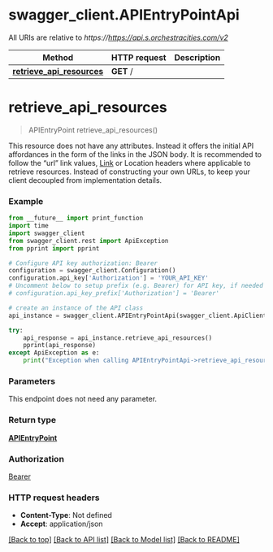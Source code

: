 # swagger_client.APIEntryPointApi

All URIs are relative to *https://https://api.s.orchestracities.com/v2*

Method | HTTP request | Description
------------- | ------------- | -------------
[**retrieve_api_resources**](APIEntryPointApi.md#retrieve_api_resources) | **GET** / | 


# **retrieve_api_resources**
> APIEntryPoint retrieve_api_resources()



This resource does not have any attributes. Instead it offers the initial API affordances in the form of the links in the JSON body. It is recommended to follow the “url” link values, [Link](https://tools.ietf.org/html/rfc5988) or Location headers where applicable to retrieve resources. Instead of constructing your own URLs, to keep your client decoupled from implementation details.

### Example
```python
from __future__ import print_function
import time
import swagger_client
from swagger_client.rest import ApiException
from pprint import pprint

# Configure API key authorization: Bearer
configuration = swagger_client.Configuration()
configuration.api_key['Authorization'] = 'YOUR_API_KEY'
# Uncomment below to setup prefix (e.g. Bearer) for API key, if needed
# configuration.api_key_prefix['Authorization'] = 'Bearer'

# create an instance of the API class
api_instance = swagger_client.APIEntryPointApi(swagger_client.ApiClient(configuration))

try:
    api_response = api_instance.retrieve_api_resources()
    pprint(api_response)
except ApiException as e:
    print("Exception when calling APIEntryPointApi->retrieve_api_resources: %s\n" % e)
```

### Parameters
This endpoint does not need any parameter.

### Return type

[**APIEntryPoint**](APIEntryPoint.md)

### Authorization

[Bearer](../README.md#Bearer)

### HTTP request headers

 - **Content-Type**: Not defined
 - **Accept**: application/json

[[Back to top]](#) [[Back to API list]](../README.md#documentation-for-api-endpoints) [[Back to Model list]](../README.md#documentation-for-models) [[Back to README]](../README.md)

